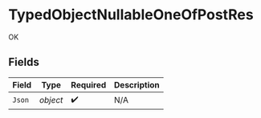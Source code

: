 # TypedObjectNullableOneOfPostRes

OK


## Fields

| Field              | Type               | Required           | Description        |
| ------------------ | ------------------ | ------------------ | ------------------ |
| `Json`             | *object*           | :heavy_check_mark: | N/A                |